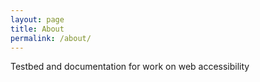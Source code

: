 ```yaml
---
layout: page
title: About
permalink: /about/
---
```


Testbed and documentation for work on web accessibility